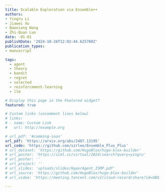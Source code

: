 ```yaml
---
title: Scalable Exploration via Ensemble++
authors:
- Yingru Li
- Jiawei Xu
- Baoxiang Wang
- Zhi-Quan Luo
date: -01-01
publishDate: '2024-10-26T12:02:44.625700Z'
publication_types:
- manuscript

tags:
  - agent
  - theory
  - bandit
  - regret
  - selected
  - reinforcement-learning
  - llm

# Display this page in the Featured widget?
featured: true

# Custom links (uncomment lines below)
# links:
# - name: Custom Link
#   url: http://example.org

# url_pdf: '#comming-soon'
url_pdf: 'https://arxiv.org/abs/2407.13195'
url_code: 'https://github.com/szrlee/Ensemble_Plus_Plus'
# url_dataset: 'https://github.com/HugoBlox/hugo-blox-builder'
# url_poster: 'https://icml.cc/virtual/2024/search?query=yingru'
# url_poster: ''
# url_project: ''
# url_slides: 'uploads/slides/HyperAgent_ISMP.pdf'
# url_source: 'https://github.com/HugoBlox/hugo-blox-builder'
# url_video: 'https://meeting.tencent.com/v2/cloud-record/share?id=VBA718MUvruzY8OnuGI95X8pXtzeK3DooYLckwPKh4M&from=3&record_type=1&is-single=true'

---
```

